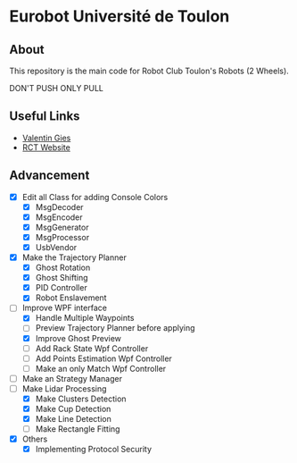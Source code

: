 # Eurobot Université de Toulon
## About 
This repository is the main code for Robot Club Toulon's Robots (2 Wheels).

DON'T PUSH ONLY PULL

## Useful Links  

- [Valentin Gies](https://www.vgies.com/)
- [RCT Website](https://rct.univ-tln.fr/)


## Advancement
- [x] Edit all Class for adding Console Colors
	- [x] MsgDecoder
	- [x] MsgEncoder
	- [x] MsgGenerator
	- [x] MsgProcessor
	- [x] UsbVendor
- [x] Make the Trajectory Planner
	- [x] Ghost Rotation
	- [x] Ghost Shifting
	- [x] PID Controller
	- [x] Robot Enslavement
- [ ] Improve WPF interface 
	- [x] Handle Multiple Waypoints 
	- [ ] Preview Trajectory Planner before applying
	- [x] Improve Ghost Preview
	- [ ] Add Rack State Wpf Controller
	- [ ] Add Points Estimation Wpf Controller
	- [ ] Make an only Match Wpf Controller
- [ ] Make an Strategy Manager
- [ ] Make Lidar Processing
	- [x] Make Clusters Detection
	- [x] Make Cup Detection
	- [x] Make Line Detection
	- [ ] Make Rectangle Fitting
- [x] Others
	- [x] Implementing Protocol Security
